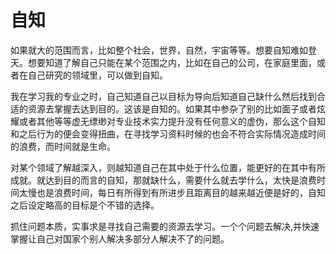 # 自知

  如果就大的范围而言，比如整个社会，世界，自然，宇宙等等。想要自知难如登天。想要知道了解自己只能在某个范围之内，比如在自己的公司，在家庭里面，或者在自己研究的领域里，可以做到自知。

  我在学习我的专业之时，自己知道自己以目标为导向后知道自己缺什么然后找到合适的资源去掌握去达到目的。这该是自知的。如果其中参杂了别的比如面子或者炫耀或者其他等等虚无缥缈对专业技术实力提升没有任何意义的虚伪，那么这个自知和之后行为的便会变得扭曲，在寻找学习资料时候的也会不符合实际情况造成时间的浪费，而时间就是生命。

  对某个领域了解越深入，则越知道自己在其中处于什么位置，能更好的在其中有所成就。就达到目的而言的自知，那就缺什么，需要什么就去学什么，太快是浪费时间太慢也是浪费时间，每日有所得到有所进步且距离目的越来越近便是好的，自知之后设定略高的目标是个不错的选择。

  抓住问题本质，实事求是寻找自己需要的资源去学习。一个个问题去解决,并快速掌握让自己对国家个别人解决多部分人解决不了的问题。

